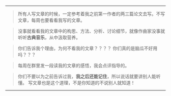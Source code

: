 *** 
> 所有人写文章的时候，一定参考着我之前第一作者的两三篇论文去写。不写文章，每周也要看看我写的文章。

> 没事就看看我的文章中的构思、方法、分析、讨论细节，就像作曲家没事就听听**古典音乐**，从中汲取营养。

> 你们告诉我个理由，为何不看我的文章？？？？  你们真的是脑瓜不好用吗？？？ 

> 每周在群里发一段读我的文章的感悟，我会点评指导的。

> 你们不要以为之前告诉过我，**我之后还能记住**，所以说话就要讲别人能听懂。 写文章也是这个道理，不是你知道的不说别人就知道！


***
